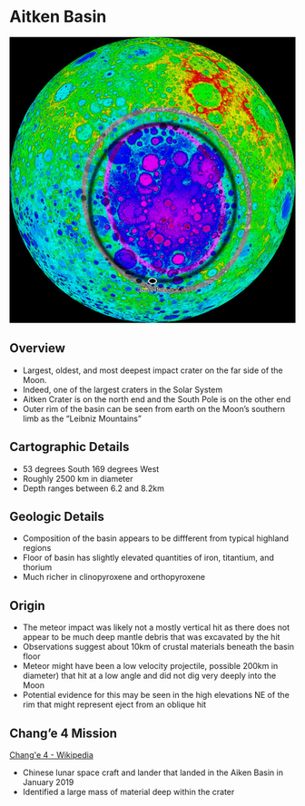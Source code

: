 # Aitken Basin

![213F5635-89C5-4260-AC82-34DDB4AD2C45.jpeg](Aitken%20Basin.assets/213F5635-89C5-4260-AC82-34DDB4AD2C45.jpeg)

## Overview

- Largest, oldest, and most deepest impact crater on the far side of the Moon.
- Indeed, one of the largest craters in the Solar System
- Aitken Crater is on the north end and the South Pole is on the other end
- Outer rim of the basin can be seen from earth on the Moon’s southern limb as the “Leibniz Mountains”

## Cartographic Details

- 53 degrees South 169 degrees West
- Roughly 2500 km in diameter
- Depth ranges between 6.2 and 8.2km

## Geologic Details

- Composition of the basin appears to be diffferent from typical highland regions
- Floor of basin has slightly elevated quantities of iron, titantium, and thorium
- Much richer in clinopyroxene and orthopyroxene

## Origin

- The meteor impact was likely not a mostly vertical hit as there does not appear to be much deep mantle debris that was excavated by the hit
- Observations suggest about 10km of crustal materials beneath the basin floor
- Meteor might have been a low velocity projectile, possible 200km in diameter) that hit at a low angle and did not dig very deeply into the Moon
- Potential evidence for this may be seen in the high elevations NE of the rim that might represent eject from an oblique hit

## Chang’e 4 Mission

[Chang'e 4 - Wikipedia](https://en.wikipedia.org/wiki/Chang%27e_4)

- Chinese lunar space craft and lander that landed in the Aiken Basin in January 2019
- Identified a large mass of material deep within the crater

